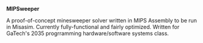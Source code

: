 **MIPSweeper**

A proof-of-concept minesweeper solver written in MIPS Assembly to be run in Misasim. Currently fully-functional and fairly optimized. Written for GaTech's 2035 progrramming hardware/software systems class. 


